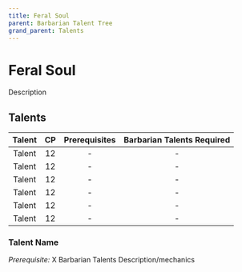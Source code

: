 ```yaml
---
title: Feral Soul
parent: Barbarian Talent Tree
grand_parent: Talents
---
```


# Feral Soul
Description

## Talents

| Talent | CP | Prerequisites | Barbarian Talents Required |
|:------:|:--:|:-------------:|:---------------------:|
| Talent | 12 | - | - |
| Talent | 12 | - | - |
| Talent | 12 | - | - |
| Talent | 12 | - | - |
| Talent | 12 | - | - |
| Talent | 12 | - | - |

### Talent Name
*Prerequisite:* X Barbarian Talents
Description/mechanics
